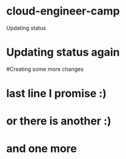 # cloud-engineer-camp
Updating status

# Updating status again

#Creating some more changes

# last line I promise :)

# or there is another :)

# and one more